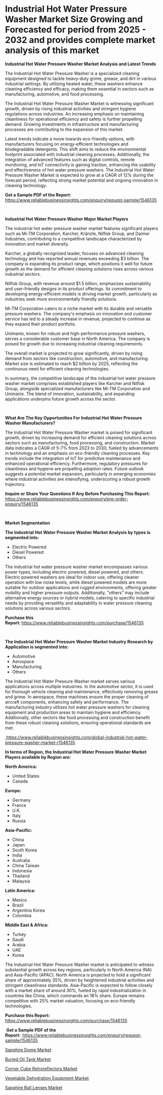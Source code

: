 <p><h1>Industrial Hot Water Pressure Washer Market Size Growing and Forecasted for period from 2025 - 2032 and provides complete market analysis of this market</h1></p><p><strong>Industrial Hot Water Pressure Washer Market Analysis and Latest Trends</strong></p>
<p><p>The Industrial Hot Water Pressure Washer is a specialized cleaning equipment designed to tackle heavy-duty grime, grease, and dirt in various industrial settings. By utilizing heated water, these washers enhance cleaning efficiency and efficacy, making them essential in sectors such as manufacturing, automotive, and food processing. </p><p>The Industrial Hot Water Pressure Washer Market is witnessing significant growth, driven by rising industrial activities and stringent hygiene regulations across industries. An increasing emphasis on maintaining cleanliness for operational efficiency and safety is further propelling demand. Growing investments in infrastructure and manufacturing processes are contributing to the expansion of this market.</p><p>Latest trends indicate a move towards eco-friendly options, with manufacturers focusing on energy-efficient technologies and biodegradable detergents. This shift aims to reduce the environmental footprint associated with industrial cleaning processes. Additionally, the integration of advanced features such as digital controls, remote monitoring, and IoT connectivity is gaining traction, enhancing the usability and effectiveness of hot water pressure washers. The Industrial Hot Water Pressure Washer Market is expected to grow at a CAGR of 12% during the forecast period, reflecting strong market potential and ongoing innovation in cleaning technology.</p></p>
<p><strong>Get a Sample PDF of the Report:&nbsp;</strong> <a href="https://www.reliablebusinessinsights.com/enquiry/request-sample/1546135?utm_campaign=63&utm_medium=2&utm_source=Github&utm_content=ia&utm_term=17022025&utm_id=industrial-hot-water-pressure-washer">https://www.reliablebusinessinsights.com/enquiry/request-sample/1546135</a></p>
<p>&nbsp;</p>
<p><strong>Industrial Hot Water Pressure Washer Major Market Players</strong></p>
<p><p>The industrial hot water pressure washer market features significant players such as Mi-TM Corporation, Karcher, Kränzle, Nilfisk Group, and Daimer Industries, contributing to a competitive landscape characterized by innovation and market diversity.</p><p>Karcher, a globally recognized leader, focuses on advanced cleaning technology and has reported annual revenues exceeding $3 billion. The company is expanding its product range, which positions it well for future growth as the demand for efficient cleaning solutions rises across various industrial sectors.</p><p>Nilfisk Group, with revenue around $1.5 billion, emphasizes sustainability and user-friendly designs in its product offerings. Its commitment to developing energy-efficient models is driving market growth, particularly as industries seek more environmentally friendly solutions.</p><p>Mi-TM Corporation caters to a niche market with its durable and versatile pressure washers. The company's emphasis on innovation and customer service has led to a steady increase in revenue, projected to continue as they expand their product portfolio.</p><p>Unimanix, known for robust and high-performance pressure washers, serves a considerable customer base in North America. The company is poised for growth due to increasing industrial cleaning requirements.</p><p>The overall market is projected to grow significantly, driven by rising demand from sectors like construction, automotive, and manufacturing. Market size is estimated to reach $2 billion by 2025, reflecting the continuous need for efficient cleaning technologies.</p><p>In summary, the competitive landscape of the industrial hot water pressure washer market comprises established players like Karcher and Nilfisk Group, alongside specialized manufacturers like Mi-TM Corporation and Unimanix. The blend of innovation, sustainability, and expanding applications underpins future growth across the sector.</p></p>
<p>&nbsp;</p>
<p><strong>What Are The Key Opportunities For Industrial Hot Water Pressure Washer Manufacturers?</strong></p>
<p><p>The Industrial Hot Water Pressure Washer market is poised for significant growth, driven by increasing demand for efficient cleaning solutions across sectors such as manufacturing, food processing, and construction. Market data indicates a CAGR of 5-7% from 2023 to 2030, fueled by advancements in technology and an emphasis on eco-friendly cleaning processes. Key trends include the integration of IoT for predictive maintenance and enhanced operational efficiency. Furthermore, regulatory pressures for cleanliness and hygiene are propelling adoption rates. Future outlook suggests a potential market expansion, particularly in emerging economies where industrial activities are intensifying, underscoring a robust growth trajectory.</p></p>
<p><strong>Inquire or Share Your Questions If Any Before Purchasing This Report:</strong> <a href="https://www.reliablebusinessinsights.com/enquiry/pre-order-enquiry/1546135?utm_campaign=63&utm_medium=2&utm_source=Github&utm_content=ia&utm_term=17022025&utm_id=industrial-hot-water-pressure-washer">https://www.reliablebusinessinsights.com/enquiry/pre-order-enquiry/1546135</a></p>
<p>&nbsp;</p>
<p><strong>Market Segmentation</strong></p>
<p><strong>The Industrial Hot Water Pressure Washer Market Analysis by types is segmented into:</strong></p>
<p><ul><li>Electric Powered</li><li>Diesel Powered</li><li>Others</li></ul></p>
<p><p>The industrial hot water pressure washer market encompasses various power types, including electric powered, diesel powered, and others. Electric powered washers are ideal for indoor use, offering cleaner operation with low noise levels, while diesel powered models are more suitable for outdoor applications and rugged environments, offering greater mobility and higher pressure outputs. Additionally, "others" may include alternative energy sources or hybrid models, catering to specific industrial needs by providing versatility and adaptability in water pressure cleaning solutions across various sectors.</p></p>
<p><strong>Purchase this Report:&nbsp;</strong><a href="https://www.reliablebusinessinsights.com/purchase/1546135?utm_campaign=63&utm_medium=2&utm_source=Github&utm_content=ia&utm_term=17022025&utm_id=industrial-hot-water-pressure-washer">https://www.reliablebusinessinsights.com/purchase/1546135</a></p>
<p>&nbsp;</p>
<p><strong>The Industrial Hot Water Pressure Washer Market Industry Research by Application is segmented into:</strong></p>
<p><ul><li>Automotive</li><li>Aerospace</li><li>Manufacturing</li><li>Others</li></ul></p>
<p><p>The Industrial Hot Water Pressure Washer market serves various applications across multiple industries. In the automotive sector, it is used for thorough vehicle cleaning and maintenance, effectively removing grease and grime. In aerospace, these machines ensure the proper cleaning of aircraft components, enhancing safety and performance. The manufacturing industry utilizes hot water pressure washers for cleaning equipment and production areas to maintain hygiene and efficiency. Additionally, other sectors like food processing and construction benefit from these robust cleaning solutions, ensuring operational standards are met.</p></p>
<p><a href="https://www.reliablebusinessinsights.com/global-industrial-hot-water-pressure-washer-market-r1546135?utm_campaign=63&utm_medium=2&utm_source=Github&utm_content=ia&utm_term=17022025&utm_id=industrial-hot-water-pressure-washer">&nbsp;https://www.reliablebusinessinsights.com/global-industrial-hot-water-pressure-washer-market-r1546135</a></p>
<p><strong>In terms of Region, the Industrial Hot Water Pressure Washer Market Players available by Region are:</strong></p>
<p>
    <p> <strong> North America: </strong>
        <ul>
            <li>United States</li>
            <li>Canada</li>
        </ul>
        </p> 
    <p> <strong> Europe: </strong>
        <ul>
            <li>Germany</li>
            <li>France</li>
            <li>U.K.</li>
            <li>Italy</li>
            <li>Russia</li>
        </ul>
        </p> 
    <p> <strong> Asia-Pacific: </strong>
        <ul>
            <li>China</li>
            <li>Japan</li>
            <li>South Korea</li>
            <li>India</li>
            <li>Australia</li>
            <li>China Taiwan</li>
            <li>Indonesia</li>
            <li>Thailand</li>
            <li>Malaysia</li>
        </ul>
        </p> 
    <p> <strong> Latin America: </strong>
        <ul>
            <li>Mexico</li>
            <li>Brazil</li>
            <li>Argentina Korea</li>
            <li>Colombia</li>
        </ul>
        </p> 
    <p> <strong> Middle East & Africa: </strong>
        <ul>
            <li>Turkey</li>
            <li>Saudi</li>
            <li>Arabia</li>
            <li>UAE</li>
            <li>Korea</li>
        </ul>
    </p>
    </p>
<p><p>The Industrial Hot Water Pressure Washer market is anticipated to witness substantial growth across key regions, particularly in North America (NA) and Asia-Pacific (APAC). North America is projected to hold a significant share of approximately 35%, driven by heightened industrial activities and stringent cleanliness standards. Asia-Pacific is expected to follow closely with a market share of around 30%, fueled by rapid industrialization in countries like China, which commands an 18% share. Europe remains competitive with 25% market valuation, focusing on eco-friendly technologies.</p></p>
<p><strong>Purchase this Report: </strong><a href="https://www.reliablebusinessinsights.com/purchase/1546135?utm_campaign=63&utm_medium=2&utm_source=Github&utm_content=ia&utm_term=17022025&utm_id=industrial-hot-water-pressure-washer">https://www.reliablebusinessinsights.com/purchase/1546135</a></p>
<p>&nbsp;<strong>Get a Sample PDF of the Report:&nbsp;&nbsp;</strong><a href="https://www.reliablebusinessinsights.com/enquiry/request-sample/1546135?utm_campaign=63&utm_medium=2&utm_source=Github&utm_content=ia&utm_term=17022025&utm_id=industrial-hot-water-pressure-washer">https://www.reliablebusinessinsights.com/enquiry/request-sample/1546135</a></p>
<p><strong></strong></p>
<p><p><a href="https://github.com/momossidram/Market-Research-Report-List-1/blob/main/sapphire-dome-market.md?utm_campaign=63&utm_medium=2&utm_source=Github&utm_content=ia&utm_term=17022025&utm_id=industrial-hot-water-pressure-washer">Sapphire Dome Market</a></p><p><a href="https://github.com/berbelsagwan/Market-Research-Report-List-1/blob/main/buried-oil-tank-market.md?utm_campaign=63&utm_medium=2&utm_source=Github&utm_content=ia&utm_term=17022025&utm_id=industrial-hot-water-pressure-washer">Buried Oil Tank Market</a></p><p><a href="https://github.com/dailyspunj47/Market-Research-Report-List-1/blob/main/corner-cube-retroreflectors-market.md?utm_campaign=63&utm_medium=2&utm_source=Github&utm_content=ia&utm_term=17022025&utm_id=industrial-hot-water-pressure-washer">Corner Cube Retroreflectors Market</a></p><p><a href="https://github.com/ajayanhaizan/Market-Research-Report-List-1/blob/main/vegetable-dehydration-equipment-market.md?utm_campaign=63&utm_medium=2&utm_source=Github&utm_content=ia&utm_term=17022025&utm_id=industrial-hot-water-pressure-washer">Vegetable Dehydration Equipment Market</a></p><p><a href="https://github.com/muvdibezuh/Market-Research-Report-List-1/blob/main/sapphire-ball-lenses-market.md?utm_campaign=63&utm_medium=2&utm_source=Github&utm_content=ia&utm_term=17022025&utm_id=industrial-hot-water-pressure-washer">Sapphire Ball Lenses Market</a></p></p>